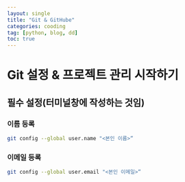 ```yaml
---
layout: single
title: "Git & GitHube"
categories: cooding
tag: [python, blog, dd]
toc: true
---
```


# Git 설정 & 프로젝트 관리 시작하기 

## 필수 설정(터미널창에 작성하는 것임)

### 이름 등록
```bash
git config --global user.name "<본인 이름>“
```

### 이메일 등록
```bash
git config --global user.email "<본인 이메일>“
```
